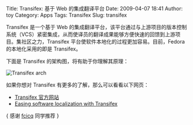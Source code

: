 Title: Transifex: 基于 Web 的集成翻译平台
Date: 2009-04-07 18:41
Author: toy
Category: Apps
Tags: Transifex
Slug: transifex

Transifex 是一个基于 Web
的集成翻译平台，该平台通过与上游项目的版本控制系统（VCS）紧密集成，从而使译员的翻译成果能够方便快速的回馈到上游项目。集社区之力，Transifex
平台使软件本地化的过程更加容易。目前，Fedora 的本地化采用的即是
Transifex。

下面是 Transifex 的架构图，将有助于你理解其原理：

![Transifex
arch](http://i.linuxtoy.org/images/2009/04/tx-arch-diagram.png)

如果你想对 Transifex 有更多的了解，那么可以看看以下网页：

* [Transifex 官方网站](http://transifex.org/)  
* [Easing software localization with
Transifex](http://lwn.net/Articles/324413/)

{ 感谢 [fcicq](http://www.fcicq.net/wp/) 同学推荐 }
